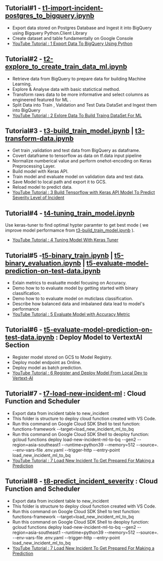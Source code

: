 ## Tutorial#1 - [t1-import-incident-postgres_to_bigquery.ipynb](https://github.com/technqvi/MyYoutube-Demo/blob/main/google_data_ai/t1-import-incident-postgres_to_bigquery.ipynb "t1-import-incident-postgres_to_bigquery.ipynb")
- Export data stored on Postgres Database and Ingest it into BigQuery using Bigquery Python.Client Library
- Create dataset and table fundamentally on Google Console
- [YouTube Tutorial : 1 Export Data To BigQuery Using Python](https://www.youtube.com/watch?v=kgEe4Fb1s1U&t=2011s)

## Tutorial#2 - [t2-explore_to_create_train_data_ml.ipynb](https://github.com/technqvi/MyYoutube-Demo/blob/main/google_data_ai/t2-explore_to_create_train_data_ml.ipynb "t2-explore_to_create_train_data_ml.ipynb")
- Retrieve data from BigQuery to prepare data for building Machine Learning.
- Explore & Analyse data with basic statictical method.
- Transform raws data to be more informative and select columns as engineered featured for ML .
- Split Data into Train , Validation and Test Data DataSet and  Ingest them into BigQuery
- [YouTube Tutorial : 2 Exlore Data To Build Traing DataSet For ML](https://www.youtube.com/watch?v=Uzh5Wc4yZSQ)

## Tutorial#3 - [t3-build_train_model.ipynb](https://github.com/technqvi/MyYoutube-Demo/blob/main/google_data_ai/t3-build_train_model.ipynb) | [t3-transform-data.ipynb](https://github.com/technqvi/MyYoutube-Demo/blob/main/google_data_ai/t3-transform-data.ipynb)
- Get train ,validation and test data from BigQuery as dataframe.
- Covert dataframe to tensorflow as data on tf.data input pipeline
- Normalize numberical value and perform onehot-encoding on Keras Preprocessing Layer.
- Build model with Keras API.
- Train model and evaluate model on validation data and test data.
- Save Model to local path and export it to GCS.
- Reload model to predict data.
- [YouTube Tutorial : 3 Build Tensorflow with Keras API Model To Predict Severity Level of Incident](https://www.youtube.com/watch?v=dplq7B_mp78&t=793s)


## Tutorial#4 - [t4-tuning_train_model.ipynb](https://github.com/technqvi/MyYoutube-Demo/blob/main/google_data_ai/t4-tuning_train_model.ipynb )
Use keras-tuner to find optimal hypter paramter to get best mode ( we improve model performamce from [t3-build_train_model.ipynb](https://github.com/technqvi/MyYoutube-Demo/blob/main/google_data_ai/t3-build_train_model.ipynb) ).
- [YouTube Tutorial : 4 Tuning Model With Keras Tuner](https://www.youtube.com/watch?v=uDwrhbMMPxw)


## Tutorial#5 -[t5-binary_train.ipynb](https://github.com/technqvi/MyYoutube-Demo/blob/main/google_data_ai/t5-build_train_binaryclass_model.ipynb) | [t5-binary_evaluation.ipynb](https://github.com/technqvi/MyYoutube-Demo/blob/main/google_data_ai/t5-evaluate-binary_model-prediction-data.ipynb) | [t5-evaluate-model-prediction-on-test-data.ipynb](https://github.com/technqvi/MyYoutube-Demo/blob/main/google_data_ai/t5-evaluate-model-prediction.ipynb)
- Exlain metrics to evaluatte model focusing on Accuracy.
- Demo how to to evaluate model by getting started with binary classification.
- Demo how to to evaluate model on muticlass classification.
- Describe how balanced data and imbalaned data lead to model's performance
- [YouTube Tutorial : 5 Evaluate Model with Accuracy Metric](https://www.youtube.com/watch?v=itfTFz4e7tg)

## Tutorial#6 - [t5-evaluate-model-prediction-on-test-data.ipynb](https://github.com/technqvi/MyYoutube-Demo/blob/main/google_data_ai/t5-evaluate-model-prediction.ipynb) : Deploy Model to VertextAI Section
 - Register model stored on GCS to Model Registry.
 - Deploy model endpoint as Online.
 - Deploy model as batch prediction.
 - [YouTube Tutorial : 6 Register and Deploy Model From Local Dev to Vertext-AI](https://www.youtube.com/watch?v=7Ee7j-lEHBY)
 
 ## Tutorial#7 - [t7-load-new-incident-ml](https://github.com/technqvi/MyYoutube-Demo/tree/main/google_data_ai/t7-load-new-incident-ml) : Cloud Function and Scheduler
 - Export data from incident  table to new_incident
 - This folder is structure to deploy cloud function created with VS Code.
 - Run this command  on Google Cloud SDK Shell to test function:   functions-framework --target=load_new_incident_ml_to_bq 
 - Run this command on Google Cloud SDK Shell to deoploy function: gcloud functions deploy load-new-incident-ml-to-bq  --gen2  --region=asia-southeast1  --runtime=python39  --memory=512 --source=.  --env-vars-file .env.yaml  --trigger-http   --entry-point  load_new_incident_ml_to_bq
 - [YouTube Tutorial : 7 Load New Incident To Get Prepared For Making a Prediction](https://www.youtube.com/watch?v=uR23WkS8XjQ)
 
  ## Tutorial#8 - [t8-predict_incident_severity](https://github.com/technqvi/MyYoutube-Demo/tree/main/google_data_ai/t7-load-new-incident-ml) : Cloud Function and Scheduler
 - Export data from incident  table to new_incident
 - This folder is structure to deploy cloud function created with VS Code.
 - Run this command  on Google Cloud SDK Shell to test function:   functions-framework --target=load_new_incident_ml_to_bq 
 - Run this command on Google Cloud SDK Shell to deoploy function: gcloud functions deploy load-new-incident-ml-to-bq  --gen2  --region=asia-southeast1  --runtime=python39  --memory=512 --source=.  --env-vars-file .env.yaml  --trigger-http   --entry-point  load_new_incident_ml_to_bq
 - [YouTube Tutorial : 7 Load New Incident To Get Prepared For Making a Prediction](https://www.youtube.com/watch?v=uR23WkS8XjQ)